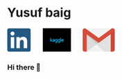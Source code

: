 # Yusuf baig

[![linkedin](https://github.com/YusufBaig7/YusufBaig7/blob/master/images/Webp.net-resizeimage.png)](https://www.linkedin.com/in/yusufbaig419174194/)&nbsp;&nbsp;&nbsp;&nbsp;&nbsp;&nbsp;&nbsp;[![kaggle](https://github.com/YusufBaig7/YusufBaig7/blob/master/images/Webp.net-resizeimage%20(2).png)](https://www.kaggle.com/mirzayusuf)&nbsp;&nbsp;&nbsp;&nbsp;&nbsp;&nbsp;&nbsp;[![mail](https://github.com/YusufBaig7/YusufBaig7/blob/master/images/gmail.png)](mailto:baig.yusuf.cr7@gmail.com)


### Hi there 👋
<!--
**YusufBaig7/YusufBaig7** is a ✨ _special_ ✨ repository because its `README.md` (this file) appears on your GitHub profile.

Here are some ideas to get you started:

- 🔭 I’m currently working on ...
- 🌱 I’m currently learning ...
- 👯 I’m looking to collaborate on ...
- 🤔 I’m looking for help with ...
- 💬 Ask me about ...
- 📫 How to reach me: ...
- 😄 Pronouns: ...
- ⚡ Fun fact: ...
-->
